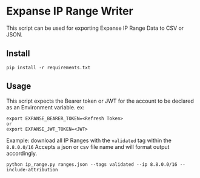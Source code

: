 # Expanse IP Range Writer

This script can be used for exporting Expanse IP Range Data to CSV or JSON.

## Install
```
pip install -r requirements.txt
```

## Usage
This script expects the Bearer token or JWT for the account to be declared as an Environment variable.
ex:
```
export EXPANSE_BEARER_TOKEN=<Refresh Token>
or
export EXPANSE_JWT_TOKEN=<JWT>
```

Example: download all IP Ranges with the `validated` tag within the `8.8.0.0/16`
Accepts a json or csv file name and will format output accordingly.
```
python ip_range.py ranges.json --tags validated --ip 8.8.0.0/16 --include-attribution
```


